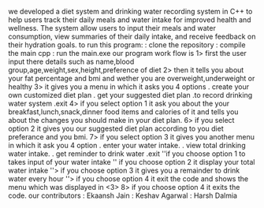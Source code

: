 we developed a diet system and drinking water recording system in C++ to help users track their daily meals and water intake for improved health and wellness. The system  allow users to input their meals and water consumption, view summaries of their daily intake, and receive feedback on their hydration goals.
to run this program:
: clone the repository
: compile the main cpp
: run the main.exe
our program work flow is
1> first the user input there details such as name,blood group,age,weight,sex,height,preference of diet
2> then it tells you about your fat percentage and bmi and wether you are overweight,underweight or healthy
3> it gives you a menu in which it asks you 4 options
. create your own customized diet plan
. get your suggested diet plan
.to record drinking water system
.exit
4> if you select option 1 it ask you about the your breakfast,lunch,snack,dinner food items and calories of it and tells you about the changes you should make in your diet plan.
6> if you select option 2 it gives you our suggested diet plan according to you diet preferance and you bmi.
7> if you select option 3 it gives you another menu in which it ask you  4 option
. enter your water intake.
. view total drinking water intake.
. get reminder to drink water
.exit
''if you choose option 1 to takes input of your water intake
'' if you choose option 2 it display your total water intake
''> if you choose option 3 it gives you a remainder to drink water every hour
''> if you choose option 4 it exit the code and shows the menu which was displayed in <3>
8> if you choose option 4 it exits the code.
our contributors
: Ekaansh Jain
: Keshav Agarwal
: Harsh Dalmia
